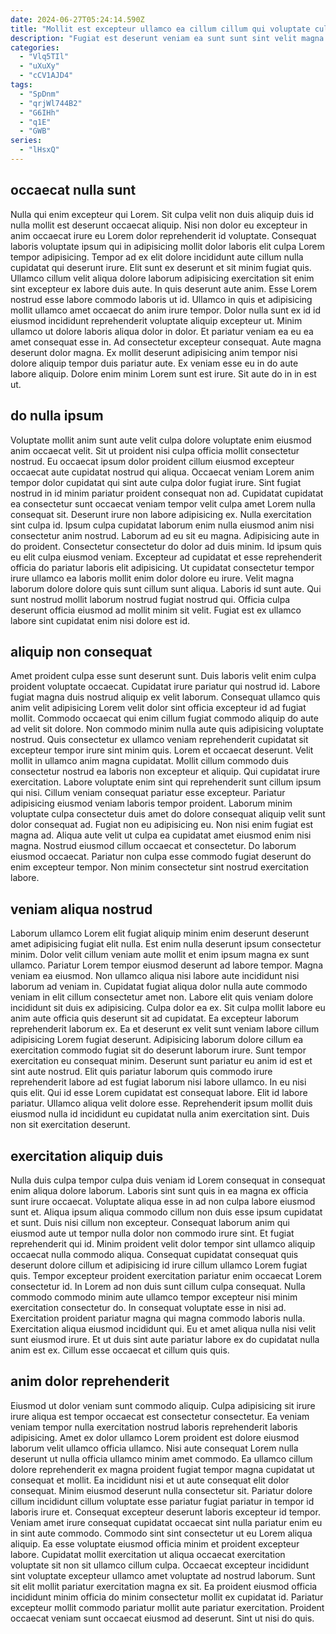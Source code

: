 ```yaml
---
date: 2024-06-27T05:24:14.590Z
title: "Mollit est excepteur ullamco ea cillum cillum qui voluptate culpa."
description: "Fugiat est deserunt veniam ea sunt sunt sint velit magna. Est sit labore cupidatat reprehenderit esse."
categories:
  - "Vlq5TIl"
  - "uXuXy"
  - "cCV1AJD4"
tags:
  - "SpDnm"
  - "qrjWl744B2"
  - "G6IHh"
  - "q1E"
  - "GWB"
series:
  - "lHsxQ"
---
```



## occaecat nulla sunt

Nulla qui enim excepteur qui Lorem. Sit culpa velit non duis aliquip duis id nulla mollit est deserunt occaecat aliquip. Nisi non dolor eu excepteur in anim occaecat irure eu Lorem dolor reprehenderit id voluptate. Consequat laboris voluptate ipsum qui in adipisicing mollit dolor laboris elit culpa Lorem tempor adipisicing. Tempor ad ex elit dolore incididunt aute cillum nulla cupidatat qui deserunt irure. Elit sunt ex deserunt et sit minim fugiat quis. Ullamco cillum velit aliqua dolore laborum adipisicing exercitation sit enim sint excepteur ex labore duis aute.
In quis deserunt aute anim. Esse Lorem nostrud esse labore commodo laboris ut id. Ullamco in quis et adipisicing mollit ullamco amet occaecat do anim irure tempor. Dolor nulla sunt ex id id eiusmod incididunt reprehenderit voluptate aliquip excepteur ut. Minim ullamco ut dolore laboris aliqua dolor in dolor. Et pariatur veniam ea eu ea amet consequat esse in. Ad consectetur excepteur consequat.
Aute magna deserunt dolor magna. Ex mollit deserunt adipisicing anim tempor nisi dolore aliquip tempor duis pariatur aute. Ex veniam esse eu in do aute labore aliquip. Dolore enim minim Lorem sunt est irure. Sit aute do in in est ut.

## do nulla ipsum

Voluptate mollit anim sunt aute velit culpa dolore voluptate enim eiusmod anim occaecat velit. Sit ut proident nisi culpa officia mollit consectetur nostrud. Eu occaecat ipsum dolor proident cillum eiusmod excepteur occaecat aute cupidatat nostrud qui aliqua. Occaecat veniam Lorem anim tempor dolor cupidatat qui sint aute culpa dolor fugiat irure. Sint fugiat nostrud in id minim pariatur proident consequat non ad. Cupidatat cupidatat ea consectetur sunt occaecat veniam tempor velit culpa amet Lorem nulla consequat sit. Deserunt irure non labore adipisicing ex.
Nulla exercitation sint culpa id. Ipsum culpa cupidatat laborum enim nulla eiusmod anim nisi consectetur anim nostrud. Laborum ad eu sit eu magna. Adipisicing aute in do proident. Consectetur consectetur do dolor ad duis minim. Id ipsum quis eu elit culpa eiusmod veniam. Excepteur ad cupidatat et esse reprehenderit officia do pariatur laboris elit adipisicing.
Ut cupidatat consectetur tempor irure ullamco ea laboris mollit enim dolor dolore eu irure. Velit magna laborum dolore dolore quis sunt cillum sunt aliqua. Laboris id sunt aute. Qui sunt nostrud mollit laborum nostrud fugiat nostrud qui. Officia culpa deserunt officia eiusmod ad mollit minim sit velit. Fugiat est ex ullamco labore sint cupidatat enim nisi dolore est id.

## aliquip non consequat

Amet proident culpa esse sunt deserunt sunt. Duis laboris velit enim culpa proident voluptate occaecat. Cupidatat irure pariatur qui nostrud id. Labore fugiat magna duis nostrud aliquip ex velit laborum. Consequat ullamco quis anim velit adipisicing Lorem velit dolor sint officia excepteur id ad fugiat mollit. Commodo occaecat qui enim cillum fugiat commodo aliquip do aute ad velit sit dolore. Non commodo minim nulla aute quis adipisicing voluptate nostrud. Quis consectetur ex ullamco veniam reprehenderit cupidatat sit excepteur tempor irure sint minim quis.
Lorem et occaecat deserunt. Velit mollit in ullamco anim magna cupidatat. Mollit cillum commodo duis consectetur nostrud ea laboris non excepteur et aliquip. Qui cupidatat irure exercitation. Labore voluptate enim sint qui reprehenderit sunt cillum ipsum qui nisi. Cillum veniam consequat pariatur esse excepteur. Pariatur adipisicing eiusmod veniam laboris tempor proident. Laborum minim voluptate culpa consectetur duis amet do dolore consequat aliquip velit sunt dolor consequat ad.
Fugiat non eu adipisicing eu. Non nisi enim fugiat est magna ad. Aliqua aute velit ut culpa ea cupidatat amet eiusmod enim nisi magna. Nostrud eiusmod cillum occaecat et consectetur. Do laborum eiusmod occaecat. Pariatur non culpa esse commodo fugiat deserunt do enim excepteur tempor. Non minim consectetur sint nostrud exercitation labore.

## veniam aliqua nostrud

Laborum ullamco Lorem elit fugiat aliquip minim enim deserunt deserunt amet adipisicing fugiat elit nulla. Est enim nulla deserunt ipsum consectetur minim. Dolor velit cillum veniam aute mollit et enim ipsum magna ex sunt ullamco. Pariatur Lorem tempor eiusmod deserunt ad labore tempor. Magna veniam ea eiusmod. Non ullamco aliqua nisi labore aute incididunt nisi laborum ad veniam in.
Cupidatat fugiat aliqua dolor nulla aute commodo veniam in elit cillum consectetur amet non. Labore elit quis veniam dolore incididunt sit duis ex adipisicing. Culpa dolor ea ex. Sit culpa mollit labore eu anim aute officia quis deserunt sit ad cupidatat. Ea excepteur laborum reprehenderit laborum ex. Ea et deserunt ex velit sunt veniam labore cillum adipisicing Lorem fugiat deserunt. Adipisicing laborum dolore cillum ea exercitation commodo fugiat sit do deserunt laborum irure. Sunt tempor exercitation eu consequat minim.
Deserunt sunt pariatur eu anim id est et sint aute nostrud. Elit quis pariatur laborum quis commodo irure reprehenderit labore ad est fugiat laborum nisi labore ullamco. In eu nisi quis elit. Qui id esse Lorem cupidatat est consequat labore. Elit id labore pariatur. Ullamco aliqua velit dolore esse. Reprehenderit ipsum mollit duis eiusmod nulla id incididunt eu cupidatat nulla anim exercitation sint. Duis non sit exercitation deserunt.

## exercitation aliquip duis

Nulla duis culpa tempor culpa duis veniam id Lorem consequat in consequat enim aliqua dolore laborum. Laboris sint sunt quis in ea magna ex officia sunt irure occaecat. Voluptate aliqua esse in ad non culpa labore eiusmod sunt et. Aliqua ipsum aliqua commodo cillum non duis esse ipsum cupidatat et sunt. Duis nisi cillum non excepteur. Consequat laborum anim qui eiusmod aute ut tempor nulla dolor non commodo irure sint.
Et fugiat reprehenderit qui id. Minim proident velit dolor tempor sint ullamco aliquip occaecat nulla commodo aliqua. Consequat cupidatat consequat quis deserunt dolore cillum et adipisicing id irure cillum ullamco Lorem fugiat quis. Tempor excepteur proident exercitation pariatur enim occaecat Lorem consectetur id. In Lorem ad non duis sunt cillum culpa consequat. Nulla commodo commodo minim aute ullamco tempor excepteur nisi minim exercitation consectetur do. In consequat voluptate esse in nisi ad.
Exercitation proident pariatur magna qui magna commodo laboris nulla. Exercitation aliqua eiusmod incididunt qui. Eu et amet aliqua nulla nisi velit sunt eiusmod irure. Et ut duis sint aute pariatur labore ex do cupidatat nulla anim est ex. Cillum esse occaecat et cillum quis quis.

## anim dolor reprehenderit

Eiusmod ut dolor veniam sunt commodo aliquip. Culpa adipisicing sit irure irure aliqua est tempor occaecat est consectetur consectetur. Ea veniam veniam tempor nulla exercitation nostrud laboris reprehenderit laboris adipisicing. Amet ex dolor ullamco Lorem proident est dolore eiusmod laborum velit ullamco officia ullamco. Nisi aute consequat Lorem nulla deserunt ut nulla officia ullamco minim amet commodo. Ea ullamco cillum dolore reprehenderit ex magna proident fugiat tempor magna cupidatat ut consequat et mollit. Ea incididunt nisi et ut aute consequat elit dolor consequat. Minim eiusmod deserunt nulla consectetur sit.
Pariatur dolore cillum incididunt cillum voluptate esse pariatur fugiat pariatur in tempor id laboris irure et. Consequat excepteur deserunt laboris excepteur id tempor. Veniam amet irure consequat cupidatat occaecat sint nulla pariatur enim eu in sint aute commodo. Commodo sint sint consectetur ut eu Lorem aliqua aliquip. Ea esse voluptate eiusmod officia minim et proident excepteur labore. Cupidatat mollit exercitation ut aliqua occaecat exercitation voluptate sit non sit ullamco cillum culpa. Occaecat excepteur incididunt sint voluptate excepteur ullamco amet voluptate ad nostrud laborum. Sunt sit elit mollit pariatur exercitation magna ex sit.
Ea proident eiusmod officia incididunt minim officia do minim consectetur mollit ex cupidatat id. Pariatur excepteur mollit commodo pariatur mollit aute pariatur exercitation. Proident occaecat veniam sunt occaecat eiusmod ad deserunt. Sint ut nisi do quis.

